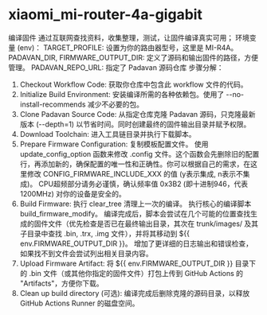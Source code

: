 # xiaomi_mi-router-4a-gigabit
编译固件
通过互联网查找资料，收集整理，测试，让固件编译真实可用；
环境变量 (env)：
TARGET_PROFILE: 设置为你的路由器型号，这里是 MI-R4A。
PADAVAN_DIR, FIRMWARE_OUTPUT_DIR: 定义了源码和输出固件的路径，方便管理。
PADAVAN_REPO_URL: 指定了 Padavan 源码仓库
步骤分解：
1. Checkout Workflow Code: 获取你仓库中包含此 workflow 文件的代码。
2. Initialize Build Environment: 安装编译所需的各种依赖包。使用了 --no-install-recommends 减少不必要的包。
3. Clone Padavan Source Code: 从指定仓库克隆 Padavan 源码，只克隆最新版本 (--depth=1) 以节省时间。同时创建最终的固件输出目录并赋予权限。
4. Download Toolchain: 进入工具链目录并执行下载脚本。
5. Prepare Firmware Configuration:
复制模板配置文件。
使用 update_config_option 函数来修改 .config 文件。这个函数会先删除旧的配置行，再添加新的，确保配置的唯一性和正确性。你可以根据自己的需求，在这里修改 CONFIG_FIRMWARE_INCLUDE_XXX 的值 (y表示集成, n表示不集成)。
CPU超频部分请务必谨慎，确认频率值 0x3B2 (即十进制946，代表1200MHz) 对你的设备是安全的。
6. Build Firmware:
执行 clear_tree 清理上一次的编译。
执行核心的编译脚本 build_firmware_modify。
编译完成后，脚本会尝试在几个可能的位置查找生成的固件文件（优先检查是否已在最终输出目录，其次在 trunk/images/ 及其子目录中查找 .bin, .trx, .img 文件），并将其移动到 ${{ env.FIRMWARE_OUTPUT_DIR }}。
增加了更详细的日志输出和错误检查，如果找不到文件会尝试列出相关目录内容。
7. Upload Firmware Artifact: 将 ${{ env.FIRMWARE_OUTPUT_DIR }} 目录下的 .bin 文件（或其他你指定的固件文件）打包上传到 GitHub Actions 的 "Artifacts"，方便你下载。
8. Clean up build directory (可选): 编译完成后删除克隆的源码目录，以释放 GitHub Actions Runner 的磁盘空间。
